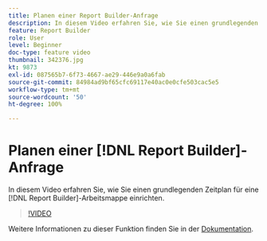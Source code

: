 ```yaml
---
title: Planen einer Report Builder-Anfrage
description: In diesem Video erfahren Sie, wie Sie einen grundlegenden Zeitplan für eine Report Builder-Arbeitsmappe einrichten.
feature: Report Builder
role: User
level: Beginner
doc-type: feature video
thumbnail: 342376.jpg
kt: 9873
exl-id: 087565b7-6f73-4667-ae29-446e9a0a6fab
source-git-commit: 84984ad9bf65cfc69117e40ac0e0cfe503cac5e5
workflow-type: tm+mt
source-wordcount: '50'
ht-degree: 100%

---
```


# Planen einer [!DNL Report Builder]-Anfrage

In diesem Video erfahren Sie, wie Sie einen grundlegenden Zeitplan für eine [!DNL Report Builder]-Arbeitsmappe einrichten.

>[!VIDEO](https://video.tv.adobe.com/v/3411806/?quality=12&learn=on&captions=ger)

Weitere Informationen zu dieser Funktion finden Sie in der [Dokumentation](https://experienceleague.adobe.com/docs/analytics/analyze/report-builder/t-schedule-a-data-request.html?lang=de).
